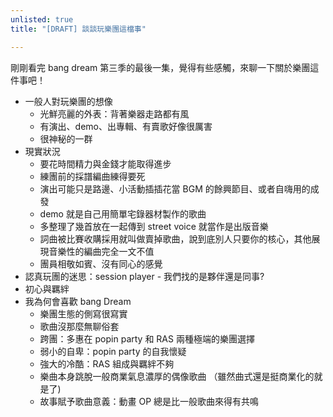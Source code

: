 ```yaml
---
unlisted: true
title: "[DRAFT] 談談玩樂團這檔事"

---
```

剛剛看完 bang dream 第三季的最後一集，覺得有些感觸，來聊一下關於樂團這件事吧！

* 一般人對玩樂團的想像
  * 光鮮亮麗的外表：背著樂器走路都有風
  * 有演出、demo、出專輯、有賣歌好像很厲害
  * 很神秘的一群
* 現實狀況
  * 要花時間精力與金錢才能取得進步
  * 練團前的採譜編曲練得要死
  * 演出可能只是路邊、小活動插插花當 BGM 的餘興節目、或者自嗨用的成發
  * demo 就是自己用簡單宅錄器材製作的歌曲
  * 多整理了幾首放在一起傳到 street voice 就當作是出版音樂
  * 詞曲被比賽收購採用就叫做賣掉歌曲，說到底別人只要你的核心，其他展現音樂性的編曲完全一文不值
  * 團員相敬如賓、沒有同心的感覺
* 認真玩團的迷思：session player - 我們找的是夥伴還是同事?
* 初心與羈絆
* 我為何會喜歡 bang Dream
  * 樂團生態的側寫很寫實
  * 歌曲沒那麼無聊俗套
  * 跨團：多惠在 popin party 和 RAS 兩種極端的樂團選擇
  * 弱小的自卑：popin party 的自我懷疑
  * 強大的冷酷：RAS 組成與羈絆不夠
  * 樂曲本身跳脫一般商業氣息濃厚的偶像歌曲 （雖然曲式還是挺商業化的就是了)
  * 故事賦予歌曲意義：動畫 OP 總是比一般歌曲來得有共鳴